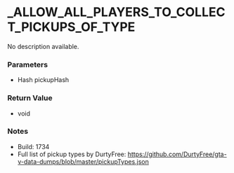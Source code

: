 # _ALLOW_ALL_PLAYERS_TO_COLLECT_PICKUPS_OF_TYPE

No description available.

### Parameters
* Hash pickupHash

### Return Value
* void

### Notes
* Build: 1734
* Full list of pickup types by DurtyFree: https://github.com/DurtyFree/gta-v-data-dumps/blob/master/pickupTypes.json

